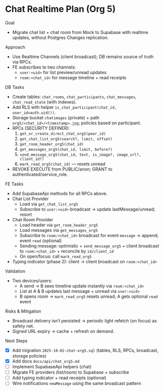 # Chat Realtime Plan (Org 5)

Goal
- Migrate chat list + chat room from Mock to Supabase with realtime updates, without Postgres Changes replication.

Approach
- Use Realtime Channels (client broadcast); DB remains source of truth via RPCs.
- FE subscribes to two channels:
  - `user:<uid>` for list preview/unread updates
  - `room:<chat_id>` for message timeline + read receipts

DB Tasks
- Create tables: `chat_rooms`, `chat_participants`, `chat_messages`, `chat_read_state` (with indexes).
- Add RLS with helper `is_chat_participant(chat_id, user_id=auth.uid())`.
- Storage bucket `chatimages` (private) + path `org5/<chat_id>/<timestamp>.jpg`; policies based on participant.
- RPCs (SECURITY DEFINER):
  1) `get_or_create_direct_chat_org5(peer_id)`
  2) `get_chat_list_org5(search?, limit, offset)`
  3) `get_room_header_org5(chat_id)`
  4) `get_messages_org5(chat_id, limit, before?)`
  5) `send_message_org5(chat_id, text, is_image?, image_url?, client_id?)`
  6) `mark_read_org5(chat_id)` — resets unread
- REVOKE EXECUTE from PUBLIC/anon; GRANT to authenticated/service_role.

FE Tasks
- Add SupabaseApi methods for all RPCs above.
- Chat List Provider
  - Load via `get_chat_list_org5`
  - Subscribe to `user:<uid>` broadcast → update lastMessage/unread; resort
- Chat Room Provider
  - Load header via `get_room_header_org5`
  - Load messages via `get_messages_org5`
  - Subscribe to `room:<chat_id>` broadcast for event `message` → append; event `read` (optional)
  - Sending message: optimistic + `send_message_org5` + client broadcast to `room:<chat_id>` + reconcile by `id/client_id`
  - On open/focus: call `mark_read_org5`
- Typing indicator (phase 2): client → client broadcast on `room:<chat_id>`

Validation
- Two devices/users:
  - A send → B sees timeline update instantly via `room:<chat_id>`
  - List at A & B updates last message + unread via `user:<uid>`
  - B opens room → `mark_read_org5` resets unread; A gets optional `read` event

Risks & Mitigation
- Broadcast delivery isn’t persisted → periodic light refetch (on focus) as safety net.
- Signed URL expiry → cache + refresh on demand.

Next Steps
- [x] Add migration `2025-10-02-chat-org5.sql` (tables, RLS, RPCs, broadcast, storage policies)
- [x] Add docs `docs/api/chat_org5.md`
- [ ] Implement SupabaseApi helpers (chat)
- [ ] Migrate FE providers (list/room) to Supabase + subscribe
- [ ] Add typing indicator + read receipts (optional)
- [ ] Wire notifications `newMessage` using the same broadcast pattern
